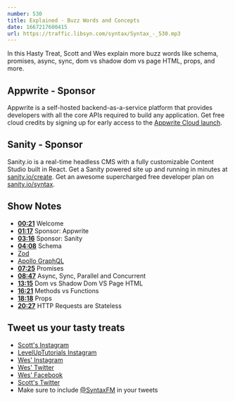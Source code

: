 ```yaml
---
number: 530
title: Explained - Buzz Words and Concepts 
date: 1667217600415
url: https://traffic.libsyn.com/syntax/Syntax_-_530.mp3
---
```


In this Hasty Treat, Scott and Wes explain more buzz words like schema, promises, async, sync, dom vs shadow dom vs page HTML, props, and more.

## Appwrite - Sponsor

Appwrite is a self-hosted backend-as-a-service platform that provides developers with all the core APIs required to build any application. Get free cloud credits by signing up for early access to the [Appwrite Cloud launch](https://appwrite.io/cloud).

## Sanity - Sponsor

Sanity.io is a real-time headless CMS with a fully customizable Content Studio built in React. Get a Sanity powered site up and running in minutes at [sanity.io/create](https://www.sanity.io/create). Get an awesome supercharged free developer plan on [sanity.io/syntax](https://www.sanity.io/syntax).

## Show Notes

* **[00:21](#t=00:21)** Welcome
* **[01:17](#t=01:17)** Sponsor: Appwrite
* **[03:16](#t=03:16)** Sponsor: Sanity
* **[04:08](#t=04:08)** Schema
* [Zod](https://zod.dev)
* [Apollo GraphQL](https://www.apollographql.com)
* **[07:25](#t=07:25)** Promises
* **[08:47](#t=08:47)** Async, Sync, Parallel and Concurrent
* **[13:15](#t=13:15)** Dom vs Shadow Dom VS Page HTML
* **[16:21](#t=16:21)** Methods vs Functions
* **[18:18](#t=18:18)** Props
* **[20:27](#t=20:27)** HTTP Requests are Stateless

## Tweet us your tasty treats

* [Scott's Instagram](https://www.instagram.com/stolinski/)
* [LevelUpTutorials Instagram](https://www.instagram.com/LevelUpTutorials/)
* [Wes' Instagram](https://www.instagram.com/wesbos/)
* [Wes' Twitter](https://twitter.com/wesbos)
* [Wes' Facebook](https://www.facebook.com/wesbos.developer)
* [Scott's Twitter](https://twitter.com/stolinski)
* Make sure to include [@SyntaxFM](https://twitter.com/SyntaxFM) in your tweets
